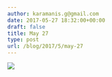 ```yaml
---
author: karamanis.g@gmail.com
date: 2017-05-27 18:32:00+00:00
draft: false
title: May 27
type: post
url: /blog/2017/5/may-27
---
```


![](/images/2017-05-27-20175may-27/image-asset.jpeg)


